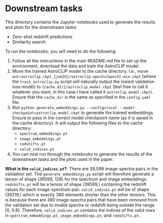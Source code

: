 # Downstream tasks

This directory contains the Jupyter notebooks used to generate the results and plots for the downstream tasks:
- Zero-shot redshift predictions
- Similarity search

To run the notebooks, you will need to do the following:
1. Follow all the instructions in the main README.md file to set up the environment, download the data and train the
AstroCLIP model.
2. Move the trained AstroCLIP model to the cache directory.
I.e., move `out/astroclip_ckpt_{jobID}/astroclip-epoch={epoch}-min.ckpt` (where the `train_astroclip.py` script will
naturally output the lowest validation loss model) to `{cache_dir}/astroclip_model.ckpt` (feel free to call it whatever
you want, in this case I have called it `astroclip_model.ckpt`). Ensure that the `cache_dir` is the same as specified in
the `config.yaml` file.
3. Run `python generate_embeddings.py --config=local --model-checkpoint=astroclip_model.ckpt` to generate the trained
embeddings. Ensure to pass in the correct model checkpoint name (as it is saved in the cache directory). It will output
the following files to the cache directory:
    - `spectrum_embeddings.pt`
    - `image_embeddings.pt`
    - `redshifts.pt`
    - `valid_indices.pt`
4. You can now run through the notebooks to generate the results of the downstream tasks and the plots used in the paper.

**What is the `valid_indices.pt`?**: There are 39,599 image-spectra pairs in the validation set. The `generate_embeddings.py`
script will therefore generate a tensor of shape (39599, 128) for the spectrum and image embeddings. `redshifts.pt` will
be a tensor of shape (39599,) containing the redshift values for each image-spectrum pair. `valid_indices.pt` will be of shape
(39219,) which is exactly 380 elements shorter than the other tensors. This is because there are 380 image-spectra pairs
that have been removed from the validation set due to invalid spectra or redshift being outside the range [0, 0.8].
Therefore, `valid_indices.pt` contains the indices of the valid rows in `spectrum_embeddings.pt`,
`image_embeddings.pt`, and `redshifts.pt`.
